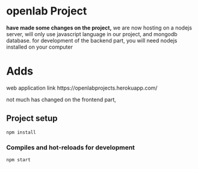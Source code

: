 # openlab Project

**have made some changes on the project,**
we are now hosting on a nodejs server, will only use javascript language in our project, and mongodb database.
for development of the backend part, you will need nodejs installed on your computer
<br>
<h1>Adds</h1>
web application link https://openlabprojects.herokuapp.com/

not much has changed on the frontend part,
## Project setup
```
npm install
```

### Compiles and hot-reloads for development
```
npm start
```

